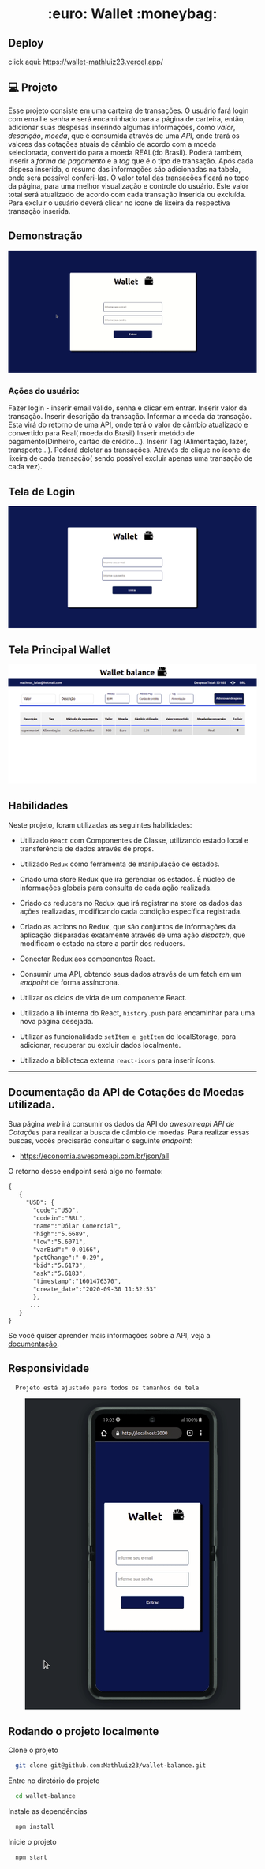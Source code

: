 <h1 align="center"> :euro: Wallet :moneybag:</h1>

## Deploy

click aqui: https://wallet-mathluiz23.vercel.app/

## 💻 Projeto


Esse projeto consiste em uma carteira de transações. O usuário fará login com email e senha e será encaminhado para a página de carteira, então, adicionar suas despesas inserindo algumas informações, como *valor*, *descrição*, *moeda*, que é consumida através de uma _API_, onde trará os valores das cotações atuais de câmbio de acordo com a moeda selecionada, convertido para a moeda REAL(do Brasil). Poderá também,  inserir a *forma de pagamento* e a *tag* que é o tipo de transação.
Após cada dispesa inserida, o resumo das informações são adicionadas na tabela, onde será possível conferi-las.
O valor total das transações ficará no topo da página, para uma melhor visualização e controle do usuário. Este valor total será atualizado de acordo com cada transação inserida ou excluída. Para excluir o usuário deverá clicar no ícone de lixeira da respectiva transação inserida.

## Demonstração

<div align="center">
    <img alt="gif de apresentação" src="trybewallet.gif"/>
</div>

### Ações do usuário:

Fazer login - inserir email válido, senha e clicar em entrar.
Inserir valor da transação.
Inserir descrição da transação.
Informar a moeda da transação. Esta virá do retorno de uma API, onde terá o valor de câmbio atualizado e convertido para Real( moeda do Brasil)
Inserir metódo de pagamento(Dinheiro, cartão de crédito...).
Inserir Tag (Alimentação, lazer, transporte...).
Poderá deletar as transações. Através do clique no ícone de lixeira de cada transação( sendo possível excluir apenas uma transação de cada vez).


## Tela de Login

![App Screenshot](telaLogin.png)


## Tela Principal Wallet

![App Screenshot](telaWallet.png)


## Habilidades

Neste projeto, foram utilizadas as seguintes habilidades:

- Utilizado `React` com Componentes de Classe, utilizando estado local e transferência de dados através de props.

- Utilizado `Redux` como ferramenta de manipulação de estados.

- Criado uma store Redux que irá gerenciar os estados. É núcleo de informações globais para consulta de cada ação realizada.

- Criado os reducers no Redux que irá registrar na store os dados das ações realizadas, modificando cada condição específica registrada.

- Criado as actions no Redux, que são conjuntos de informações da aplicação disparadas exatamente através de uma ação *dispatch*, que modificam o estado na store a partir dos reducers.

- Conectar Redux aos componentes React.

- Consumir uma API, obtendo seus dados através de um fetch em um _endpoint_ de forma assíncrona.

- Utilizar os ciclos de vida de um componente React.

- Utilizado a lib interna do React, `history.push` para encaminhar para uma nova página desejada.

- Utilizar as funcionalidade `setItem e getItem` do localStorage, para adicionar, recuperar ou excluir dados localmente.

- Utilizado a biblioteca externa `react-icons` para inserir ícons.

---

## Documentação da API de Cotações de Moedas utilizada.

Sua página _web_ irá consumir os dados da API do _awesomeapi API de Cotações_ para realizar a busca de câmbio de moedas. Para realizar essas buscas, vocês precisarão consultar o seguinte _endpoint_:

- https://economia.awesomeapi.com.br/json/all

O retorno desse endpoint será algo no formato:
```
{
   {
     "USD": {
       "code":"USD",
       "codein":"BRL",
       "name":"Dólar Comercial",
       "high":"5.6689",
       "low":"5.6071",
       "varBid":"-0.0166",
       "pctChange":"-0.29",
       "bid":"5.6173",
       "ask":"5.6183",
       "timestamp":"1601476370",
       "create_date":"2020-09-30 11:32:53"
       },
      ...
   }
}

```
Se você quiser aprender mais informações sobre a API, veja a [documentação](https://docs.awesomeapi.com.br/api-de-moedas).


## Responsividade

```
  Projeto está ajustado para todos os tamanhos de tela
```
<div align="center">
    <img alt="gif de apresentação" src="trybewallet-1.gif"/>
</div>

## Rodando o projeto localmente

Clone o projeto

```bash
  git clone git@github.com:Mathluiz23/wallet-balance.git
```

Entre no diretório do projeto

```bash
  cd wallet-balance
```

Instale as dependências

```bash
  npm install
```

Inicie o projeto

```bash
  npm start
```



